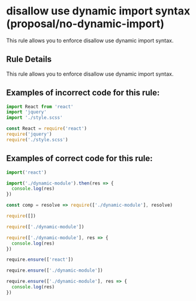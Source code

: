 # disallow use dynamic import syntax (proposal/no-dynamic-import)

This rule allows you to enforce disallow use dynamic import syntax.

## Rule Details

This rule allows you to enforce disallow use dynamic import syntax.

## Examples of **incorrect** code for this rule:

```js
import React from 'react'
import 'jquery'
import './style.scss'
```

```js
const React = require('react')
require('jquery')
require('./style.scss')
```

## Examples of **correct** code for this rule:

```js
import('react')

import('./dynamic-module').then(res => {
  console.log(res)
})

const comp = resolve => require(['./dynamic-module'], resolve)

```

```js
require([])

require(['./dynamic-module'])

require(['./dynamic-module'], res => {
  console.log(res)
})

```

```js
require.ensure(['react'])

require.ensure(['./dynamic-module'])

require.ensure(['./dynamic-module'], res => {
  console.log(res)
})
```
